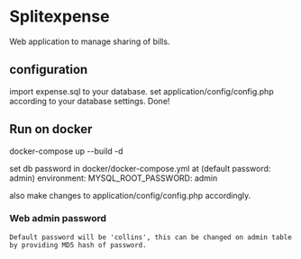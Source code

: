 # Splitexpense
Web application to manage sharing of bills.

## configuration
import expense.sql to your database.
set application/config/config.php according to your database settings.
Done!

## Run on docker
docker-compose up --build -d

set db password in docker/docker-compose.yml at (default password: admin)
    environment:
      MYSQL_ROOT_PASSWORD: admin

also make changes to application/config/config.php accordingly.

### Web admin password
    Default password will be 'collins', this can be changed on admin table by providing MD5 hash of password.
